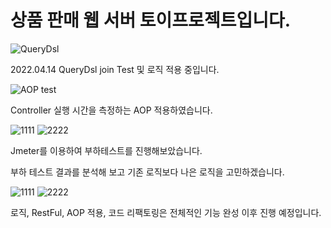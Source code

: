 # 상품 판매 웹 서버 토이프로젝트입니다.

![QueryDsl](https://user-images.githubusercontent.com/90826012/163416354-e9cdf629-81f0-4fde-afa4-1245784bec8f.PNG)

2022.04.14
QueryDsl join Test 및 로직 적용 중입니다.

![AOP test](https://user-images.githubusercontent.com/90826012/163409662-490724ab-d85c-473f-9877-0a299660038c.PNG)

Controller 실행 시간을 측정하는 AOP 적용하였습니다.

![1111](https://user-images.githubusercontent.com/90826012/158863172-67ca1b20-ae7e-41e8-abd0-47ba63311d40.PNG)
![2222](https://user-images.githubusercontent.com/90826012/158863175-9e3158ac-d468-4892-bf53-770484fe964f.PNG)

Jmeter를 이용하여 부하테스트를 진행해보았습니다.

부하 테스트 결과를 분석해 보고 기존 로직보다 나은 로직을 고민하겠습니다.

![1111](https://user-images.githubusercontent.com/90826012/158407519-61dedf98-3d39-4a84-b65b-837e8e4f8daa.PNG)
![2222](https://user-images.githubusercontent.com/90826012/158407527-faf48ddf-f85b-4e80-9bd2-93ae03b02180.PNG)

로직, RestFul, AOP 적용, 코드 리팩토링은 전체적인 기능 완성 이후 진행 예정입니다.

